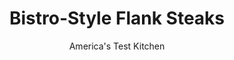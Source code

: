 ---
layout: ../../layouts/MarkdownPostLayout.astro
title: Bistro-Style Flank Steaks
author: America's Test Kitchen
pubDate: 2023-03-15
description: "This rustic French restaurant dish is typically made with hanger steak, which can be hard to find in the United States. Could we make it work with a common American cut?"
image_url: https://res.cloudinary.com/hksqkdlah/image/upload/ar_1:1,c_fill,dpr_2.0,f_auto,fl_lossy.progressive.strip_profile,g_faces:auto,q_auto:low,w_344/19055_sfs-bistrosteak-v2-1
tags: ["Main Courses","Beef"]
calories: 2096
protein: 48
carbohydrates: 5
fats: 
fiber: 
ingredients: ["1 (2-pound), flank steak, trimmed",", Salt and pepper","2 teaspoons, vegetable oil","3 tablespoons, unsalted butter","1 , large shallot, minced","3/4 cup, dry white wine"]
serves: 4
time: "40 minutes"
instructions: ["Adjust oven rack to middle position and heat oven to 400 degrees. Cut steak in half lengthwise with grain, then cut each piece in half crosswise against grain to make 4 equal-size steaks. Pat steaks dry with paper towels and season with salt and pepper.","Heat oil in 12-inch skillet over medium-high heat until just smoking. Add 1 tablespoon butter and swirl to melt. Lay steaks in pan and cook until well browned, 3 to 5 minutes per side. Move skillet to oven and cook until steaks register 125 degrees (for medium rare), 3 to 5 minutes. Transfer steaks to plate and tent loosely with aluminum foil.","Return skillet with drippings to medium-high heat (skillet handle will be hot). Add 1 tablespoon butter and shallot and cook until shallot is browned, about 2 minutes. Add wine and any accumulated beef juices from plate and bring to boil, scraping up any browned bits. Continue to boil until slightly thickened and reduced to about ½ cup, about 5 minutes.","Remove sauce from heat and swirl in remaining 1 tablespoon butter until melted. Season with salt and pepper to taste. Slice steaks thin against grain on bias and serve with sauce."]
nutrition: ["861 mg Potassium","461 mg Phosphorus","79 mg Calcium","3 mg Iron","60 mg Magnesium","708 mg Sodium","8 mg Zinc","29 g Fat","15 mg Niacin (B3)","11 g Monounsaturated","1 g Polyunsaturated","1 mg Vitamin C","177 mg Cholesterol","13 g Saturated","34 µg Folate (food)","2 g Sugars","5 µg Vitamin K","213 g Water","5 g Carbs","34 µg Folate equivalent (total)","48 g Protein","1 mg Vitamin E","2 µg Vitamin B12","1 mg Vitamin B6","73 µg Vitamin A","524 kcal Energy","2096 calories"]
notes: "After cutting the meat into pieces, you should have four steaks with the grain (the long striations) running parallel to the long side. The amount of time that the steaks need in the oven will depend on the thickness of the meat—use an instant-read thermometer to check. Be careful when making the pan sauce, as the skillet handle will be hot."
---